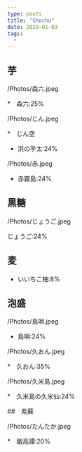 ```yaml
---
type: posts
title: "Shochu"
date: 2020-01-03
tags:
  - 
---
```


## 芋

/Photos/森六.jpeg

*　森六:25%

/Photos/じん.jpeg

*　じん空

* 浜の芋太:24%

/Photos/赤.jpeg

* 赤霧島:24%

## 黒糖

/Photos/じょうご.jpeg

じょうご:24%

## 麦

* いいちこ柚:8%

## 泡盛

/Photos/島唄.jpeg

* 島唄:24%

/Photos/久おん.jpeg

*　久おん:35%

/Photos/久米島.jpeg

*　久米島の久米仙:24%

##　紫蘇

/Photos/たんたか.jpeg

*　鍛高譚:20%